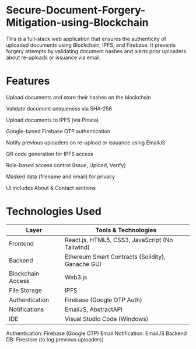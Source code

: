 # Secure-Document-Forgery-Mitigation-using-Blockchain
This is a full-stack web application that ensures the authenticity of uploaded documents using Blockchain, IPFS, and Firebase. It prevents forgery attempts by validating document hashes and alerts prior uploaders about re-uploads or issuance via email. 

# Features

Upload documents and store their hashes on the blockchain

Validate document uniqueness via SHA-256

Upload documents to IPFS (via Pinata)

Google-based Firebase OTP authentication

Notify previous uploaders on re-upload or issuance using EmailJS

QR code generation for IPFS access

Role-based access control (Issue, Upload, Verify)

Masked data (filename and email) for privacy

UI includes About & Contact sections

# Technologies Used

| Layer             | Tools & Technologies                             |
| ----------------- | ------------------------------------------------ |
| Frontend          | React.js, HTML5, CSS3, JavaScript (No Tailwind)  |
| Backend           | Ethereum Smart Contracts (Solidity), Ganache GUI |
| Blockchain Access | Web3.js                                          |
| File Storage      | IPFS                                             |
| Authentication    | Firebase (Google OTP Auth)                       |
| Notifications     | EmailJS, AbstractAPI                             |
| IDE               | Visual Studio Code (Windows)                     |

Authentication: Firebase (Google OTP)
Email Notification: EmailJS
Backend DB: Firestore (to log previous uploaders)
